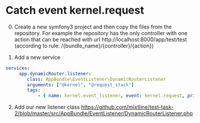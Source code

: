 Catch event kernel.request 
=====

0. Create a new symfony3 project and then copy the files from the repository.
For example the repository has the only controller with one action that can be reached with url
 http://localhost:8000/app/test/test (according to rule: /{bundle_name}/{controller}/{action})

1. Add a new service
```YAML
services:
     app.dynamicRouter.listener:
        class: AppBundle\EventListener\DynamicRouterListener
        arguments: ["@kernel", "@request_stack"]
        tags:
            - { name: kernel.event_listener, event: kernel.request, priority: 33 } // (kernel.request has priority 32)
```

2. Add our new listener class
https://github.com/mixtline/test-task-2/blob/master/src/AppBundle/EventListener/DynamicRouterListener.php

